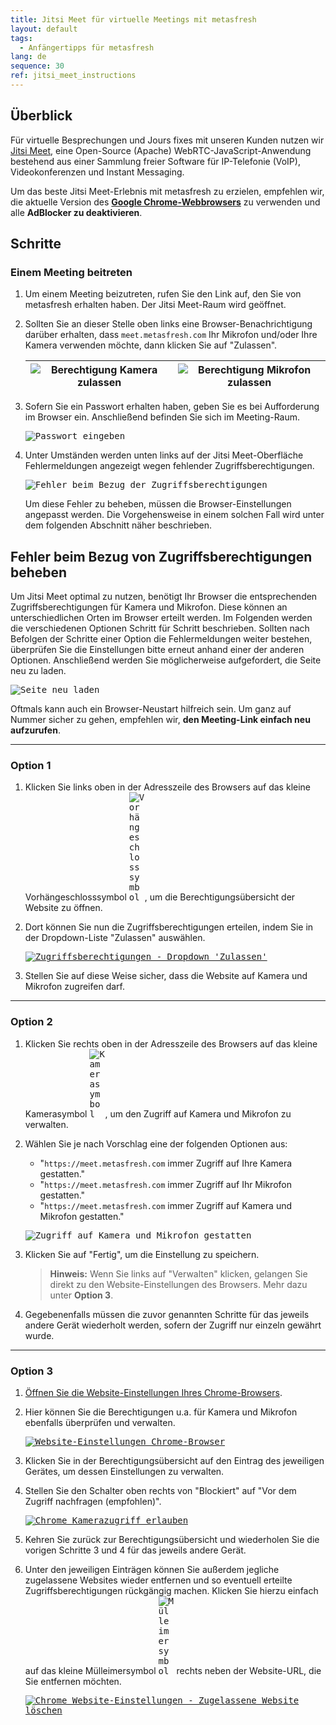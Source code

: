 ```yaml
---
title: Jitsi Meet für virtuelle Meetings mit metasfresh
layout: default
tags:
  - Anfängertipps für metasfresh
lang: de
sequence: 30
ref: jitsi_meet_instructions
---
```


## Überblick
Für virtuelle Besprechungen und Jours fixes mit unseren Kunden nutzen wir <a href="https://github.com/jitsi/jitsi-meet#jitsi-meet---secure-simple-and-scalable-video-conferences" title="Jitsi Meet - Secure, Simple and Scalable Video Conferences | github.com" target="\_blank">Jitsi Meet</a>, eine Open-Source (Apache) WebRTC-JavaScript-Anwendung bestehend aus einer Sammlung freier Software für IP-Telefonie (VoIP), Videokonferenzen und Instant Messaging.

Um das beste Jitsi Meet-Erlebnis mit metasfresh zu erzielen, empfehlen wir, die aktuelle Version des **<a href="https://www.google.com/intl/de_de/chrome/" title="Chrome herunterladen | google.com" target="\_blank">Google Chrome-Webbrowsers</a>** zu verwenden und alle **AdBlocker zu deaktivieren**.

## Schritte

### Einem Meeting beitreten
1. Um einem Meeting beizutreten, rufen Sie den Link auf, den Sie von metasfresh erhalten haben. Der Jitsi Meet-Raum wird geöffnet.
1. Sollten Sie an dieser Stelle oben links eine Browser-Benachrichtigung darüber erhalten, dass `meet.metasfresh.com` Ihr Mikrofon und/oder Ihre Kamera verwenden möchte, dann klicken Sie auf "Zulassen".

    <table>
      <thead>
        <tr>
          <th style="text-align: center"><img src="assets/jitsi-meet/Berechtigung-Kamera-Cursor.png" alt="Berechtigung Kamera zulassen"></th>
          <th style="text-align: center"><img src="assets/jitsi-meet/Berechtigung-Mikrofon-Cursor.png" alt="Berechtigung Mikrofon zulassen"></th>
        </tr>
      </thead>
    </table>

1. Sofern Sie ein Passwort erhalten haben, geben Sie es bei Aufforderung im Browser ein. Anschließend befinden Sie sich im Meeting-Raum.

    <kbd><img src="assets/jitsi-meet/Passwort-erforderlich.png" alt="Passwort eingeben"></kbd>

1. Unter Umständen werden unten links auf der Jitsi Meet-Oberfläche Fehlermeldungen angezeigt wegen fehlender Zugriffsberechtigungen.

    <kbd><img src="assets/jitsi-meet/Fehler-beim-Bezug-von-Zugriffsberechtigungen.png" alt="Fehler beim Bezug der Zugriffsberechtigungen"></kbd>

    Um diese Fehler zu beheben, müssen die Browser-Einstellungen angepasst werden. Die Vorgehensweise in einem solchen Fall wird unter dem folgenden Abschnitt näher beschrieben.

## Fehler beim Bezug von Zugriffsberechtigungen beheben
Um Jitsi Meet optimal zu nutzen, benötigt Ihr Browser die entsprechenden Zugriffsberechtigungen für Kamera und Mikrofon. Diese können an unterschiedlichen Orten im Browser erteilt werden. Im Folgenden werden die verschiedenen Optionen Schritt für Schritt beschrieben. Sollten nach Befolgen der Schritte einer Option die Fehlermeldungen weiter bestehen, überprüfen Sie die Einstellungen bitte erneut anhand einer der anderen Optionen. Anschließend werden Sie möglicherweise aufgefordert, die Seite neu zu laden.

<kbd><img src="assets/jitsi-meet/Seite-neu-laden.png" alt="Seite neu laden"></kbd>

Oftmals kann auch ein Browser-Neustart hilfreich sein. Um ganz auf Nummer sicher zu gehen, empfehlen wir, **den Meeting-Link einfach neu aufzurufen**.

---

### Option 1
1. Klicken Sie links oben in der Adresszeile des Browsers auf das kleine Vorhängeschlosssymbol <kbd><img src="assets/jitsi-meet/Vorhaengeschloss.png" alt="Vorhängeschlosssymbol" style="max-width: 25px"></kbd>, um die Berechtigungsübersicht der Website zu öffnen.
1. Dort können Sie nun die Zugriffsberechtigungen erteilen, indem Sie in der Dropdown-Liste "Zulassen" auswählen.

    <kbd><a href="assets/jitsi-meet/Zugriffsberechtigungen-Dropdown-zulassen.png" title="Ansicht vergrößern"><img src="assets/jitsi-meet/Zugriffsberechtigungen-Dropdown-zulassen.png" alt="Zugriffsberechtigungen - Dropdown 'Zulassen'" style="max-width: 450px"></a></kbd>

1. Stellen Sie auf diese Weise sicher, dass die Website auf Kamera und Mikrofon zugreifen darf.

---

### Option 2
1. Klicken Sie rechts oben in der Adresszeile des Browsers auf das kleine Kamerasymbol <kbd><img src="assets/jitsi-meet/Kamerasymbol.png" alt="Kamerasymbol" style="max-width: 25px"></kbd>, um den Zugriff auf Kamera und Mikrofon zu verwalten.
1. Wählen Sie je nach Vorschlag eine der folgenden Optionen aus:
    - "`https://meet.metasfresh.com` immer Zugriff auf Ihre Kamera gestatten."
    - "`https://meet.metasfresh.com` immer Zugriff auf Ihr Mikrofon gestatten."
    - "`https://meet.metasfresh.com` immer Zugriff auf Kamera und Mikrofon gestatten."

    <kbd><img src="assets/jitsi-meet/Zugriff-Kamera-Mikrofon-erlauben.png" alt="Zugriff auf Kamera und Mikrofon gestatten"></kbd>

1. Klicken Sie auf "Fertig", um die Einstellung zu speichern.
    >**Hinweis:** Wenn Sie links auf "Verwalten" klicken, gelangen Sie direkt zu den Website-Einstellungen des Browsers. Mehr dazu unter **Option 3**.

1. Gegebenenfalls müssen die zuvor genannten Schritte für das jeweils andere Gerät wiederholt werden, sofern der Zugriff nur einzeln gewährt wurde.

---

### Option 3
1. <a href="https://support.google.com/chrome/answer/114662?co=GENIE.Platform%3DDesktop&hl=de" title="Websiteberechtigungen ändern | support.google.com" target="\_blank">Öffnen Sie die Website-Einstellungen Ihres Chrome-Browsers</a>.
1. Hier können Sie die Berechtigungen u.a. für Kamera und Mikrofon ebenfalls überprüfen und verwalten.

    <kbd><a href="assets/jitsi-meet/Website-Einstellungen-Chrome-Browser.png" title="Ansicht vergrößern"><img src="assets/jitsi-meet/Website-Einstellungen-Chrome-Browser.png" alt="Website-Einstellungen Chrome-Browser" style="max-width:450px"></a></kbd>

1. Klicken Sie in der Berechtigungsübersicht auf den Eintrag des jeweiligen Gerätes, um dessen Einstellungen zu verwalten.
1. Stellen Sie den Schalter oben rechts von "Blockiert" auf "Vor dem Zugriff nachfragen (empfohlen)".

    <kbd><a href="assets/jitsi-meet/Chrome-Kamerazugriff-erlauben.png" title="Ansicht vergrößern"><img src="assets/jitsi-meet/Chrome-Kamerazugriff-erlauben.png" alt="Chrome Kamerazugriff erlauben" style="max-width:450px"></a></kbd>

1. Kehren Sie zurück zur Berechtigungsübersicht und wiederholen Sie die vorigen Schritte 3 und 4 für das jeweils andere Gerät.
1. Unter den jeweiligen Einträgen können Sie außerdem jegliche zugelassene Websites wieder entfernen und so eventuell erteilte Zugriffsberechtigungen rückgängig machen. Klicken Sie hierzu einfach auf das kleine Mülleimersymbol <kbd><img src="assets/jitsi-meet/Muelleimersymbol.png" alt="Mülleimersymbol" style="max-width: 25px"></kbd> rechts neben der Website-URL, die Sie entfernen möchten.

    <kbd><a href="assets/jitsi-meet/Chrome-Website-Einstellungen-zugelassene-Website-loeschen.png" title="Ansicht vergrößern"><img src="assets/jitsi-meet/Chrome-Website-Einstellungen-zugelassene-Website-loeschen.png" alt="Chrome Website-Einstellungen - Zugelassene Website löschen" style="max-width:450px"></a></kbd>

